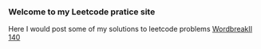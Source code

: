 ### Welcome to my Leetcode pratice site
Here I would post some of my solutions to leetcode problems 
[WordbreakII 140](https://github.com/linyuqing97/Leetcode/blob/master/WordBreak.md)
